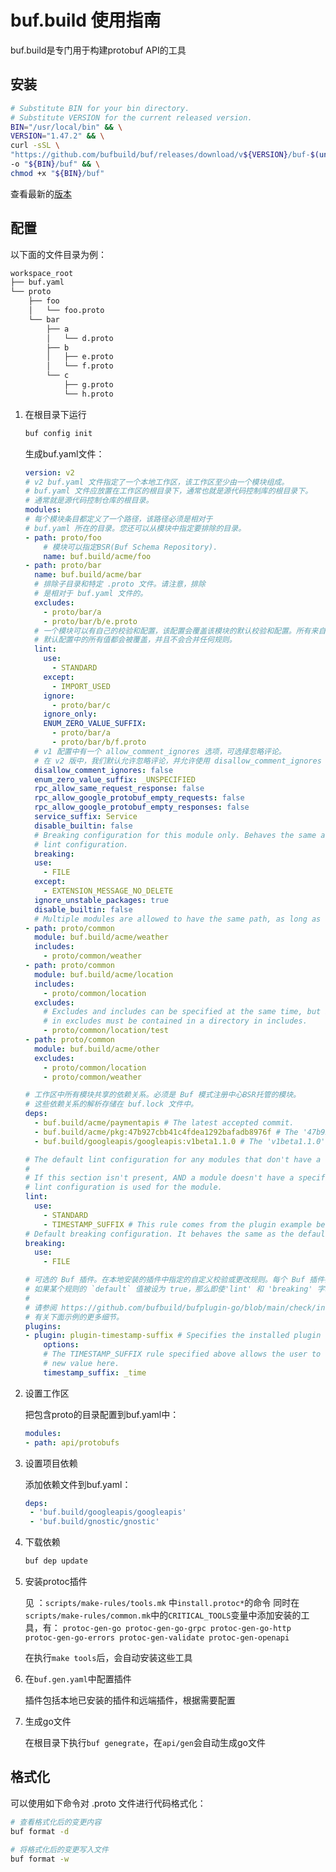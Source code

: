 # buf.build 使用指南

buf.build是专门用于构建protobuf API的工具

## 安装

```bash
# Substitute BIN for your bin directory.
# Substitute VERSION for the current released version.
BIN="/usr/local/bin" && \
VERSION="1.47.2" && \
curl -sSL \
"https://github.com/bufbuild/buf/releases/download/v${VERSION}/buf-$(uname -s)-$(uname -m)" \
-o "${BIN}/buf" && \
chmod +x "${BIN}/buf"
```

查看最新的[版本](https://github.com/bufbuild/buf/releases)

## 配置

以下面的文件目录为例：

```bash
workspace_root
├── buf.yaml
└── proto
    ├── foo
    │   └── foo.proto
    └── bar
        ├── a
        │   └── d.proto
        ├── b
        │   ├── e.proto
        │   └── f.proto
        └── c
            ├── g.proto
            └── h.proto
```

1. 在根目录下运行

    ```bash
    buf config init
    ```

    生成buf.yaml文件：

    ```yaml
    version: v2
    # v2 buf.yaml 文件指定了一个本地工作区，该工作区至少由一个模块组成。
    # buf.yaml 文件应放置在工作区的根目录下，通常也就是源代码控制库的根目录下。
    # 通常就是源代码控制仓库的根目录。
    modules:
    # 每个模块条目都定义了一个路径，该路径必须是相对于
    # buf.yaml 所在的目录。您还可以从模块中指定要排除的目录。   
    - path: proto/foo
        # 模块可以指定BSR(Buf Schema Repository).
        name: buf.build/acme/foo
    - path: proto/bar
      name: buf.build/acme/bar
      # 排除子目录和特定 .proto 文件。请注意，排除
      # 是相对于 buf.yaml 文件的。
      excludes:
        - proto/bar/a
        - proto/bar/b/e.proto
      # 一个模块可以有自己的校验和配置，该配置会覆盖该模块的默认校验和配置。所有来自
      # 默认配置中的所有值都会被覆盖，并且不会合并任何规则。
      lint:
        use:
          - STANDARD
        except:
          - IMPORT_USED
        ignore:
          - proto/bar/c
        ignore_only:
        ENUM_ZERO_VALUE_SUFFIX:
          - proto/bar/a
          - proto/bar/b/f.proto
      # v1 配置中有一个 allow_comment_ignores 选项，可选择忽略评论。
      # 在 v2 版中，我们默认允许忽略评论，并允许使用 disallow_comment_ignores 选项取消忽略评论。
      disallow_comment_ignores: false
      enum_zero_value_suffix: _UNSPECIFIED
      rpc_allow_same_request_response: false
      rpc_allow_google_protobuf_empty_requests: false
      rpc_allow_google_protobuf_empty_responses: false
      service_suffix: Service
      disable_builtin: false
      # Breaking configuration for this module only. Behaves the same as a module-level
      # lint configuration.
      breaking:
      use:
        - FILE
      except:
        - EXTENSION_MESSAGE_NO_DELETE
      ignore_unstable_packages: true
      disable_builtin: false
      # Multiple modules are allowed to have the same path, as long as they don't share '.proto' files.
    - path: proto/common
      module: buf.build/acme/weather
      includes:
        - proto/common/weather
    - path: proto/common
      module: buf.build/acme/location
      includes:
        - proto/common/location
      excludes:
        # Excludes and includes can be specified at the same time, but if they are, each directory
        # in excludes must be contained in a directory in includes.
        - proto/common/location/test
    - path: proto/common
      module: buf.build/acme/other
      excludes:
        - proto/common/location
        - proto/common/weather
    
    # 工作区中所有模块共享的依赖关系。必须是 Buf 模式注册中心BSR托管的模块。
    # 这些依赖关系的解析存储在 buf.lock 文件中。
    deps:
      - buf.build/acme/paymentapis # The latest accepted commit.
      - buf.build/acme/pkg:47b927cbb41c4fdea1292bafadb8976f # The '47b927cbb41c4fdea1292bafadb8976f' commit.
      - buf.build/googleapis/googleapis:v1beta1.1.0 # The 'v1beta1.1.0' label.
    
    # The default lint configuration for any modules that don't have a specific lint configuration.
    #
    # If this section isn't present, AND a module doesn't have a specific lint configuration, the default
    # lint configuration is used for the module.
    lint:
      use:
        - STANDARD
        - TIMESTAMP_SUFFIX # This rule comes from the plugin example below.
    # Default breaking configuration. It behaves the same as the default lint configuration.
    breaking:
      use:
        - FILE
    
    # 可选的 Buf 插件。在本地安装的插件中指定的自定义校验或更改规则。每个 Buf 插件都单独列出，如果插件允许，还可以包含选项
    # 如果某个规则的 `default` 值被设为 true，那么即使'lint' 和 'breaking' 字段未设置。
    #
    # 请参阅 https://github.com/bufbuild/bufplugin-go/blob/main/check/internal/example/cmd/buf-plugin-timestamp-suffix/main.go 上的示例
    # 有关下面示例的更多细节。
    plugins:
    - plugin: plugin-timestamp-suffix # Specifies the installed plugin to use
        options:
        # The TIMESTAMP_SUFFIX rule specified above allows the user to change the suffix by providing a
        # new value here.
        timestamp_suffix: _time
    ```

2. 设置工作区

    把包含proto的目录配置到buf.yaml中：

    ```yaml
    modules:
    - path: api/protobufs
    ```

3. 设置项目依赖

    添加依赖文件到buf.yaml：

    ```yaml
    deps:
     - 'buf.build/googleapis/googleapis'
     - 'buf.build/gnostic/gnostic'
    ```

4. 下载依赖

    ```bash
    buf dep update
    ```

5. 安装protoc插件

    见 ：`scripts/make-rules/tools.mk` 中`install.protoc*`的命令
    同时在`scripts/make-rules/common.mk`中的`CRITICAL_TOOLS`变量中添加安装的工具，有：
    `protoc-gen-go protoc-gen-go-grpc protoc-gen-go-http protoc-gen-go-errors protoc-gen-validate protoc-gen-openapi`

    在执行`make tools`后，会自动安装这些工具

6. 在`buf.gen.yaml`中配置插件

    插件包括本地已安装的插件和远端插件，根据需要配置

7. 生成go文件

    在根目录下执行`buf genegrate`，在`api/gen`会自动生成go文件

## 格式化

可以使用如下命令对 .proto 文件进行代码格式化：

```bash
# 查看格式化后的变更内容
buf format -d
```

```bash
# 将格式化后的变更写入文件
buf format -w
```
